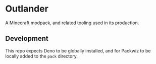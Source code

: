 # Outlander

A Minecraft modpack, and related tooling used in its production.

## Development

This repo expects Deno to be globally installed, and for Packwiz to be locally
added to the `pack` directory.
